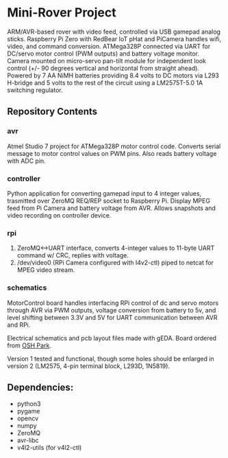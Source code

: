 # Mini-Rover Project

ARM/AVR-based rover with video feed, controlled via USB gamepad analog sticks.  Raspberry Pi Zero with
RedBear IoT pHat and PiCamera handles wifi, video, and command conversion.  ATMega328P connected via
UART for DC/servo motor control (PWM outputs) and battery voltage monitor.  Camera mounted on micro-servo
pan-tilt module for independent look control (+/- 90 degrees vertical and horizontal from straight ahead).
Powered by 7 AA NiMH batteries providing 8.4 volts to DC motors via L293 H-bridge and 5 volts to the rest 
of the circuit using a LM2575T-5.0 1A switching regulator.

## Repository Contents

### avr

Atmel Studio 7 project for ATMega328P motor control code.  Converts serial message
to motor control values on PWM pins.  Also reads battery voltage with ADC pin.

### controller

Python application for converting gamepad input to 4 integer values, trasmitted
over ZeroMQ REQ/REP socket to Raspberry Pi.  Display MPEG feed from Pi Camera and
battery voltage from AVR.  Allows snapshots and video recording on controller device. 

### rpi

1. ZeroMQ<->UART interface, converts 4-integer values to 11-byte UART command w/ CRC, replies 
with voltage.  
2.  /dev/video0 (RPi Camera configured with l4v2-ctl) piped to netcat for MPEG video stream.

### schematics

MotorControl board handles interfacing RPi control of dc and servo motors through AVR via PWM outputs, 
voltage conversion from battery to 5v, and level shifting between 3.3V and 5V for UART communication 
between AVR and RPi. 

Electrical schematics and pcb layout files made with gEDA. Board ordered from [OSH Park](http://oshpark.com).

Version 1 tested and functional, though some holes should be enlarged in version 2 (LM2575, 4-pin terminal block, 
L293D, 1N5819).

## Dependencies:
* python3
* pygame
* opencv
* numpy
* ZeroMQ
* avr-libc
* v4l2-utils (for v4l2-ctl)
